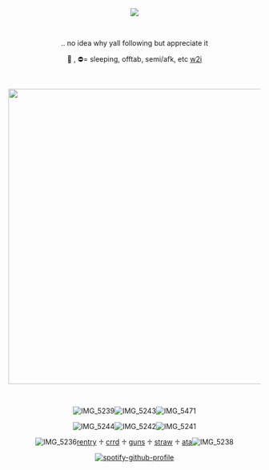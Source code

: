 <div align="center">
<img src="https://komarev.com/ghpvc/?username=vamqz&color=710404&style=plastic&label=ㅤstalkers&base=0">

⠀⠀
⠀⠀

.. no idea why yall following but appreciate it

🌙 , ⛔️= sleeping, offtab, semi/afk, etc <ins>w2i</ins>

⠀⠀⠀⠀





<img width="590" src="https://github.com/user-attachments/assets/78035d61-2a1d-4784-86f6-4fb6878a926e"/>


⠀⠀⠀⠀⠀⠀⠀


![IMG_5239](https://github.com/user-attachments/assets/8945a207-fc38-4ac1-a140-b208b4ce5a1a)![IMG_5243](https://github.com/user-attachments/assets/544599b3-0c6c-4e30-949a-1b73c566244d)![IMG_5471](https://github.com/user-attachments/assets/1b0b91c1-6788-4ac4-9105-bd9433049da3)



![IMG_5244](https://github.com/user-attachments/assets/90ae2553-e727-481a-b094-66102238dbcf)![IMG_5242](https://github.com/user-attachments/assets/40a8ae8a-aee4-4b7c-b867-399d1e544270)![IMG_5241](https://github.com/user-attachments/assets/f8a109d7-a17e-4d95-8a41-062143da1ff3)




![IMG_5236](https://github.com/user-attachments/assets/a996554e-fbea-4103-99ab-28fe6abda765)[rentry](https://rentry.co/phych1c) ♱ [crrd](https://vqmqz.carrd.co) ♱ [guns](https://guns.lol/vamqz) ♱ [straw](https://kira4.straw.page) ♱ [ata](https://vamqz.atabook.org/)![IMG_5238](https://github.com/user-attachments/assets/9c84e8c4-b2a9-4b37-8c85-923dd50b4ef5)




[![spotify-github-profile](https://spotify-github-profile.kittinanx.com/api/view?uid=31p7k4lkdecbilvh5rthmgvkujm4&cover_image=true&theme=novatorem&show_offline=true&background_color=121212&interchange=true&bar_color=b00b69&bar_color_cover=false)](https://spotify-github-profile.kittinanx.com/api/view?uid=31p7k4lkdecbilvh5rthmgvkujm4&redirect=true)



